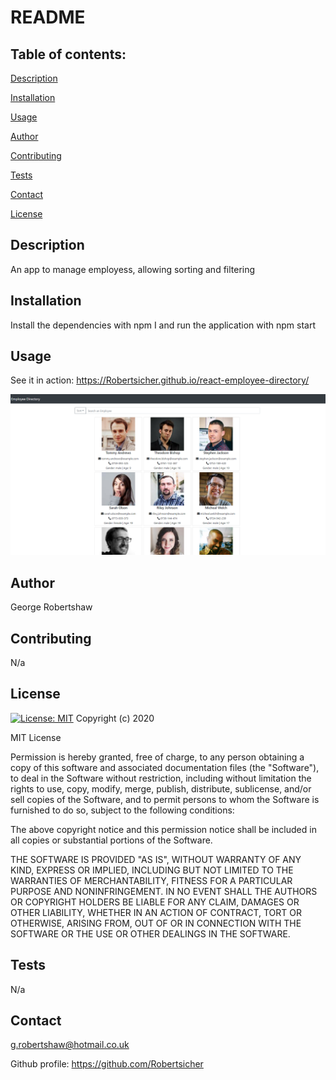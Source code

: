 
  # README


  ## Table of contents:
  
  [Description](##description)
  
  [Installation](##installation)
  
  [Usage](##usage)
  
  [Author](##author)
  
  [Contributing](##contributing)
  
  [Tests](##tests)
  
  [Contact](##contact)

  [License](##license)
  
  ## Description
  An app to manage employess, allowing sorting and filtering
  
  
  ## Installation 
  Install the dependencies with npm I and run the application with npm start 
  
  ## Usage
  
  
  See it in action:
  https://Robertsicher.github.io/react-employee-directory/
  
  ![An image of it in action ](./public/app.png)
  
  
  ## Author
  George Robertshaw
  
  ## Contributing
  N/a

  ## License
  
[![License: MIT](https://img.shields.io/badge/License-MIT-yellow.svg)](https://opensource.org/licenses/MIT)
Copyright (c) 2020

MIT License

Permission is hereby granted, free of charge, to any person obtaining a copy
of this software and associated documentation files (the "Software"), to deal
in the Software without restriction, including without limitation the rights
to use, copy, modify, merge, publish, distribute, sublicense, and/or sell
copies of the Software, and to permit persons to whom the Software is
furnished to do so, subject to the following conditions:

The above copyright notice and this permission notice shall be included in all
copies or substantial portions of the Software.

THE SOFTWARE IS PROVIDED "AS IS", WITHOUT WARRANTY OF ANY KIND, EXPRESS OR
IMPLIED, INCLUDING BUT NOT LIMITED TO THE WARRANTIES OF MERCHANTABILITY,
FITNESS FOR A PARTICULAR PURPOSE AND NONINFRINGEMENT. IN NO EVENT SHALL THE
AUTHORS OR COPYRIGHT HOLDERS BE LIABLE FOR ANY CLAIM, DAMAGES OR OTHER
LIABILITY, WHETHER IN AN ACTION OF CONTRACT, TORT OR OTHERWISE, ARISING FROM,
OUT OF OR IN CONNECTION WITH THE SOFTWARE OR THE USE OR OTHER DEALINGS IN THE
SOFTWARE.

  ## Tests 
  N/a
  
  
  ## Contact 
  g.robertshaw@hotmail.co.uk

  Github profile: 
  https://github.com/Robertsicher
 
  
